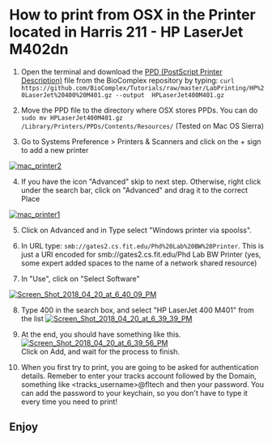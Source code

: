# How to print from OSX in the Printer located in Harris 211 - HP LaserJet M402dn

1) Open the terminal and download the  [PPD (PostScript Printer Description)](https://en.wikipedia.org/wiki/PostScript_Printer_Description) file from the BioComplex repository by typing: 
`curl https://github.com/BioComplex/Tutorials/raw/master/LabPrinting/HP%20LaserJet%20400%20M401.gz --output  HPLaserJet400M401.gz`

2) Move the PPD file to the directory where OSX stores PPDs. You can do `sudo mv HPLaserJet400M401.gz /Library/Printers/PPDs/Contents/Resources/` (Tested on Mac OS Sierra)
 
3) Go to Systems Preference > Printers & Scanners and click on the + sign to add a new printer

<a href="https://ibb.co/nL0747"><img src="https://preview.ibb.co/jzO5rn/mac_printer2.jpg" alt="mac_printer2" border="0"></a>

4) If you have the icon "Advanced" skip to next step. Otherwise, right click under the search bar, click on "Advanced" and drag it to the correct Place

<a href="https://ibb.co/b81dcS"><img src="https://preview.ibb.co/nKJPHS/mac_printer1.png" alt="mac_printer1" border="0"></a>

5) Click on Advanced and in Type select "Windows printer via spoolss". 

6) In URL type: `smb://gates2.cs.fit.edu/Phd%20Lab%20BW%20Printer`. This is just a URI encoded for smb://gates2.cs.fit.edu/Phd Lab BW Printer (yes, some expert added spaces to the name of a network shared resource)

7) In "Use", click on "Select Software"

<a href="https://imgbb.com/"><img src="https://image.ibb.co/mQ0krn/Screen_Shot_2018_04_20_at_6_40_09_PM.png" alt="Screen_Shot_2018_04_20_at_6_40_09_PM" border="0"></a>

8) Type 400 in the search box, and select "HP LaserJet 400 M401" from the list
<a href="https://imgbb.com/"><img src="https://image.ibb.co/cA3wWn/Screen_Shot_2018_04_20_at_6_39_39_PM.png" alt="Screen_Shot_2018_04_20_at_6_39_39_PM" border="0"></a>

9) At the end, you should have something like this. 
<a href="https://imgbb.com/"><img src="https://image.ibb.co/hpRN47/Screen_Shot_2018_04_20_at_6_39_56_PM.png" alt="Screen_Shot_2018_04_20_at_6_39_56_PM" border="0"></a><br>
Click on Add, and wait for the process to finish.

10) When you first try to print, you are going to be asked for authentication details. Remeber to enter your tracks account followed by the Domain, something like <tracks_username>@fltech and then your password. You can add the password to your keychain, so you don't have to type it every time you need to print!

## Enjoy

